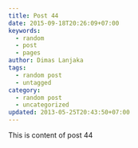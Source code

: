 ```yaml
---
title: Post 44
date: 2015-09-18T20:26:09+07:00
keywords:
  - random
  - post
  - pages
author: Dimas Lanjaka
tags:
  - random post
  - untagged
category:
  - random post
  - uncategorized
updated: 2013-05-25T20:43:50+07:00
---
```

This is content of post 44